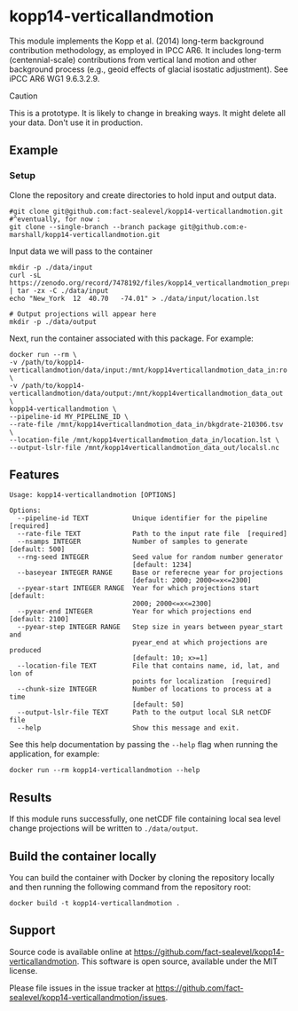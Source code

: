 # kopp14-verticallandmotion
This module implements the Kopp et al. (2014) long-term background contribution methodology, as employed in IPCC AR6. It includes long-term (centennial-scale) contributions from vertical land motion and other background process (e.g., geoid effects of glacial isostatic adjustment). See iPCC AR6 WG1 9.6.3.2.9.

>[!CAUTION]
> This is a prototype. It is likely to change in breaking ways. It might delete all your data. Don't use it in production.

## Example

### Setup

Clone the repository and create directories to hold input and output data. 

```shell
#git clone git@github.com:fact-sealevel/kopp14-verticallandmotion.git
#^eventually, for now :
git clone --single-branch --branch package git@github.com:e-marshall/kopp14-verticallandmotion.git
```

Input data we will pass to the container
```
mkdir -p ./data/input
curl -sL https://zenodo.org/record/7478192/files/kopp14_verticallandmotion_preprocess_data.tgz | tar -zx -C ./data/input
echo "New_York	12	40.70	-74.01" > ./data/input/location.lst

# Output projections will appear here
mkdir -p ./data/output
```

Next, run the container associated with this package. For example: 
```shell
docker run --rm \
-v /path/to/kopp14-verticallandmotion/data/input:/mnt/kopp14verticallandmotion_data_in:ro \
-v /path/to/kopp14-verticallandmotion/data/output:/mnt/kopp14verticallandmotion_data_out \
kopp14-verticallandmotion \
--pipeline-id MY_PIPELINE_ID \
--rate-file /mnt/kopp14verticallandmotion_data_in/bkgdrate-210306.tsv \
--location-file /mnt/kopp14verticallandmotion_data_in/location.lst \
--output-lslr-file /mnt/kopp14verticallandmotion_data_out/localsl.nc
``` 

## Features
```shell
Usage: kopp14-verticallandmotion [OPTIONS]

Options:
  --pipeline-id TEXT           Unique identifier for the pipeline  [required]
  --rate-file TEXT             Path to the input rate file  [required]
  --nsamps INTEGER             Number of samples to generate  [default: 500]
  --rng-seed INTEGER           Seed value for random number generator
                               [default: 1234]
  --baseyear INTEGER RANGE     Base or referecne year for projections
                               [default: 2000; 2000<=x<=2300]
  --pyear-start INTEGER RANGE  Year for which projections start  [default:
                               2000; 2000<=x<=2300]
  --pyear-end INTEGER          Year for which projections end  [default: 2100]
  --pyear-step INTEGER RANGE   Step size in years between pyear_start and
                               pyear_end at which projections are produced
                               [default: 10; x>=1]
  --location-file TEXT         File that contains name, id, lat, and lon of
                               points for localization  [required]
  --chunk-size INTEGER         Number of locations to process at a time
                               [default: 50]
  --output-lslr-file TEXT      Path to the output local SLR netCDF file
  --help                       Show this message and exit.
```
See this help documentation by passing the `--help` flag when running the application, for example: 

```shell
docker run --rm kopp14-verticallandmotion --help
```   

## Results
If this module runs successfully, one netCDF file containing local sea level change projections will be written to `./data/output`.

## Build the container locally
You can build the container with Docker by cloning the repository locally and then running the following command from the repository root:

```shell
docker build -t kopp14-verticallandmotion .
```

## Support

Source code is available online at https://github.com/fact-sealevel/kopp14-verticallandmotion. This software is open source, available under the MIT license.

Please file issues in the issue tracker at https://github.com/fact-sealevel/kopp14-verticallandmotion/issues.
